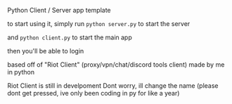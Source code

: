 Python Client / Server app template

to start using it, simply run `python server.py` to start the server

and `python client.py` to start the main app

then you'll be able to login


based off of "Riot Client" (proxy/vpn/chat/discord tools client) made by me in python

Riot Client is still in develpoment
Dont worry, ill change the name 
(please dont get pressed, ive only been coding in py for like a year)
